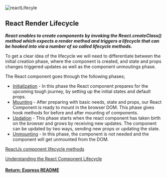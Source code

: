 ![reactLifecyle](../img/reactLifecyle.png)
## React Render Lifecycle

___React enables to create components by invoking the React.createClass() method which expects a render method and triggers a lifecycle that can be hooked into via a number of so called lifecycle methods.___

To get a clear idea of the lifecycle we will need to differentiate between the initial creation phase, where the component is created, and state and props changes triggered updates as well as the component unmoutings phase.

The React component goes through the following phases;
- [Initialization](./reactState.md) - In this phase the React component prepares for the upcoming tough journey, by setting up the initial states and default props.
- [Mounting](./reactMounting.md) - After preparing with basic needs, state and props, our React Component is ready to mount in the browser DOM. This phase gives hook methods for before and after mounting of components.
- [Updation](./reactUpdating.md) - This phase starts when the react component has taken birth on the browser and grows by receiving new updates. The component can be updated by two ways, sending new props or updating the state.
- [Unmounting](./reactUnmounting.md) - In this phase, the component is not needed and the component will get unmounted from the DOM.

[ReactJs component lifecycle methods](https://hackernoon.com/reactjs-component-lifecycle-methods-a-deep-dive-38275d9d13c0)

[Understanding the React Component Lifecycle](https://plnkr.co/edit/0cN0tu?p=preview)

#### [Return: Express README](../README.md)
